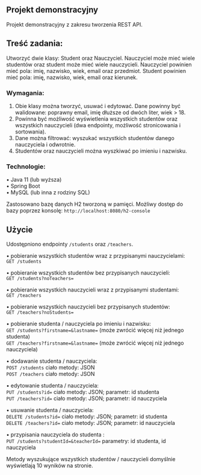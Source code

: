 ## Projekt demonstracyjny

Projekt demonstracyjny z zakresu tworzenia REST API.

## Treść zadania:
Utworzyć dwie klasy: Student oraz Nauczyciel. Nauczyciel może mieć wiele studentów oraz student może mieć wiele nauczycieli.
Nauczyciel powinien mieć pola: imię, nazwisko, wiek, email oraz przedmiot.
Student powinien mieć pola: imię, nazwisko, wiek, email oraz kierunek.

### Wymagania:
1. Obie klasy można tworzyć, usuwać i edytować. Dane powinny być walidowane: poprawny email, imię dłuższe od dwóch liter, wiek > 18.
2. Powinna być możliwość wyświetlenia wszystkich studentów oraz wszystkich nauczycieli (dwa endpointy, możliwość stronicowania i sortowania).
3. Dane można filtrować: wyszukać wszystkich studentów danego nauczyciela i odwrotnie.
4. Studentów oraz nauczycieli można wyszkiwać po imieniu i nazwisku.

### Technologie:
• Java 11 (lub wyższa)  
• Spring Boot  
• MySQL (lub inna z rodziny SQL)


Zastosowano bazę danych H2 tworzoną w pamięci. Możliwy dostęp do bazy poprzez konsolę: `http://localhost:8080/h2-console`

## Użycie
Udostępniono endpointy `/students` oraz `/teachers`.  

• pobieranie wszystkich studentów wraz z przypisanymi nauczycielami:  
    `GET /students`  

• pobieranie wszystkich studentów bez przypisanych nauczycieli:  
    `GET /students?noTeachers=`  

• pobieranie wszystkich nauczycieli wraz z przypisanymi studentami:  
    `GET /teachers`    

• pobieranie wszystkich nauczycieli bez przypisanych studentów:  
    `GET /teachers?noStudents=`

• pobieranie studenta / nauczyciela po imieniu i nazwisku:  
    `GET /students?firstname=&lastname=` (może zwrócić więcej niż jednego studenta)  
    `GET /teachers?firstname=&lastname=` (może zwrócić więcej niż jednego nauczyciela)  

• dodawanie studenta / nauczyciela:  
    `POST /students` ciało metody: JSON  
    `POST /teachers` ciało metody: JSON  

• edytowanie studenta / nauczyciela:  
    `PUT /students?id=` ciało metody: JSON; parametr: id studenta  
    `PUT /teachers?id=` ciało metody: JSON; parametr: id nauczyciela  

• usuwanie studenta / nauczyciela:  
    `DELETE /students?id=` ciało metody: JSON; parametr: id studenta  
    `DELETE /teachers?id=` ciało metody: JSON; parametr: id nauczyciela  

• przypisania nauczyciela do studenta :  
    `PUT /students?studentId=&teacherId=` parametry: id studenta, id nauczyciela  

Metody wyszukujące wszystkich studentów / nauczycieli domyślnie wyświetlają 10 wyników na stronie.